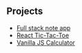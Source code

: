 ## Projects

  *  [Full stack note app](https://github.com/BMariscal/note-app)
  *  [React Tic-Tac-Toe](https://github.com/BMariscal/React-Tic-Tac-Toe)
  *  [Vanilla JS Calculator](https://github.com/BMariscal/Calculator)

  
